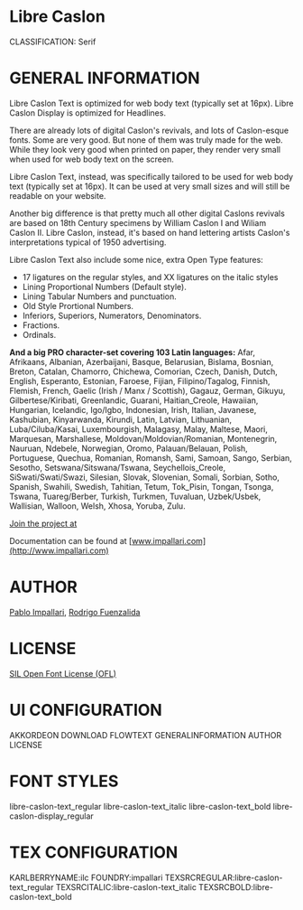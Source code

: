Libre Caslon
============
CLASSIFICATION: Serif

GENERAL INFORMATION
===================
Libre Caslon Text is optimized for web body text (typically set at 16px).
Libre Caslon Display is optimized for Headlines.

There are already lots of digital Caslon's revivals, and lots of Caslon-esque
fonts. Some are very good. But none of them was truly made for the web.
While they look very good when printed on paper, they render very small when
used for web body text on the screen.

Libre Caslon Text, instead, was specifically tailored to be used for web body
text (typically set at 16px). It can be used at very small sizes and will still
be readable on your website.

Another big difference is that pretty much all other digital Caslons revivals
are based on 18th Century specimens by William Caslon I and Wiliam Caslon II.
Libre Caslon, instead, it's based on hand lettering artists Caslon's
interpretations typical of 1950 advertising. 

Libre Caslon Text also include some nice, extra Open Type features:

* 17 ligatures on the regular styles, and XX ligatures on the italic styles
* Lining Proportional Numbers (Default style).
* Lining Tabular Numbers and punctuation.
* Old Style Prortional Numbers.
* Inferiors, Superiors, Numerators, Denominators.
* Fractions.
* Ordinals.

**And a big PRO character-set covering 103 Latin languages:** Afar, Afrikaans,
Albanian, Azerbaijani, Basque, Belarusian, Bislama, Bosnian, Breton, Catalan,
Chamorro, Chichewa, Comorian, Czech, Danish, Dutch, English, Esperanto,
Estonian, Faroese, Fijian, Filipino/Tagalog, Finnish, Flemish, French, Gaelic
(Irish / Manx / Scottish), Gagauz, German, Gikuyu, Gilbertese/Kiribati,
Greenlandic, Guarani, Haitian_Creole, Hawaiian, Hungarian, Icelandic,
Igo/Igbo, Indonesian, Irish, Italian, Javanese, Kashubian, Kinyarwanda,
Kirundi, Latin, Latvian, Lithuanian, Luba/Ciluba/Kasai, Luxembourgish,
Malagasy, Malay, Maltese, Maori, Marquesan, Marshallese,
Moldovan/Moldovian/Romanian, Montenegrin, Nauruan, Ndebele, Norwegian, Oromo,
Palauan/Belauan, Polish, Portuguese, Quechua, Romanian, Romansh, Sami, Samoan,
Sango, Serbian, Sesotho, Setswana/Sitswana/Tswana, Seychellois_Creole,
SiSwati/Swati/Swazi, Silesian, Slovak, Slovenian, Somali, Sorbian, Sotho,
Spanish, Swahili, Swedish, Tahitian, Tetum, Tok_Pisin, Tongan, Tsonga, Tswana,
Tuareg/Berber, Turkish, Turkmen, Tuvaluan, Uzbek/Usbek, Wallisian, Walloon,
Welsh, Xhosa, Yoruba, Zulu.

[Join the project at](http://www.impallari.com/projects/overview/libre-caslon-display-and-text)

Documentation can be found at [www.impallari.com](http://www.impallari.com)

AUTHOR
======
[Pablo Impallari](www.impallari.com),
[Rodrigo Fuenzalida](www.rfuenzalida.com)

LICENSE
=======
[SIL Open Font License (OFL)](http://scripts.sil.org/OFL)


UI CONFIGURATION
================
AKKORDEON
DOWNLOAD
FLOWTEXT
GENERALINFORMATION
AUTHOR
LICENSE


FONT STYLES
===========
libre-caslon-text_regular
libre-caslon-text_italic
libre-caslon-text_bold
    libre-caslon-display_regular


TEX CONFIGURATION
=================
KARLBERRYNAME:ilc
FOUNDRY:impallari
TEXSRCREGULAR:libre-caslon-text_regular
TEXSRCITALIC:libre-caslon-text_italic
TEXSRCBOLD:libre-caslon-text_bold



